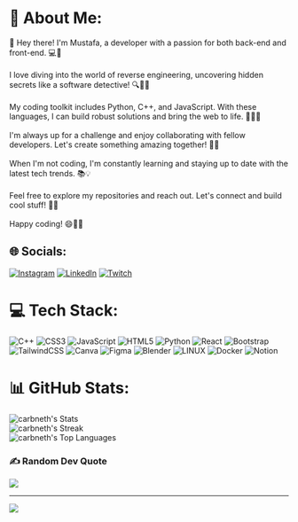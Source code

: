 # 💫 About Me:
👋 Hey there! I'm Mustafa, a developer with a passion for both back-end and front-end. 💻🚀<br><br>I love diving into the world of reverse engineering, uncovering hidden secrets like a software detective! 🔍🕵️‍♂️<br><br>My coding toolkit includes Python, C++, and JavaScript. With these languages, I can build robust solutions and bring the web to life. 🐍🔨✨<br><br>I'm always up for a challenge and enjoy collaborating with fellow developers. Let's create something amazing together! 🤝💫<br><br>When I'm not coding, I'm constantly learning and staying up to date with the latest tech trends. 📚💡<br><br>Feel free to explore my repositories and reach out. Let's connect and build cool stuff! 🌟🚀<br><br>Happy coding! 😄👨‍💻


## 🌐 Socials:
[![Instagram](https://img.shields.io/badge/Instagram-%23E4405F.svg?logo=Instagram&logoColor=white)](https://instagram.com/princemutlu) [![LinkedIn](https://img.shields.io/badge/LinkedIn-%230077B5.svg?logo=linkedin&logoColor=white)](https://linkedin.com/in/themustafamutlu) [![Twitch](https://img.shields.io/badge/Twitch-%239146FF.svg?logo=Twitch&logoColor=white)](https://twitch.tv/carbneth) 

# 💻 Tech Stack:
![C++](https://img.shields.io/badge/c++-%2300599C.svg?style=for-the-badge&logo=c%2B%2B&logoColor=white) ![CSS3](https://img.shields.io/badge/css3-%231572B6.svg?style=for-the-badge&logo=css3&logoColor=white) ![JavaScript](https://img.shields.io/badge/javascript-%23323330.svg?style=for-the-badge&logo=javascript&logoColor=%23F7DF1E) ![HTML5](https://img.shields.io/badge/html5-%23E34F26.svg?style=for-the-badge&logo=html5&logoColor=white) ![Python](https://img.shields.io/badge/python-3670A0?style=for-the-badge&logo=python&logoColor=ffdd54) ![React](https://img.shields.io/badge/react-%2320232a.svg?style=for-the-badge&logo=react&logoColor=%2361DAFB) ![Bootstrap](https://img.shields.io/badge/bootstrap-%23563D7C.svg?style=for-the-badge&logo=bootstrap&logoColor=white) ![TailwindCSS](https://img.shields.io/badge/tailwindcss-%2338B2AC.svg?style=for-the-badge&logo=tailwind-css&logoColor=white) ![Canva](https://img.shields.io/badge/Canva-%2300C4CC.svg?style=for-the-badge&logo=Canva&logoColor=white) 	![Figma](https://img.shields.io/badge/figma-%23F24E1E.svg?style=for-the-badge&logo=figma&logoColor=white) ![Blender](https://img.shields.io/badge/blender-%23F5792A.svg?style=for-the-badge&logo=blender&logoColor=white) ![LINUX](https://img.shields.io/badge/Linux-FCC624?style=for-the-badge&logo=linux&logoColor=black) ![Docker](https://img.shields.io/badge/docker-%230db7ed.svg?style=for-the-badge&logo=docker&logoColor=white) ![Notion](https://img.shields.io/badge/Notion-%23000000.svg?style=for-the-badge&logo=notion&logoColor=white)
# 📊 GitHub Stats:
![carbneth's Stats](https://github-readme-stats.vercel.app/api?username=carbneth&theme=monokai&show_icons=true&hide_border=true&count_private=true)<br/>
![carbneth's Streak](https://github-readme-streak-stats.herokuapp.com/?user=carbneth&theme=monokai&hide_border=true)<br/>
![carbneth's Top Languages](https://github-readme-stats.vercel.app/api/top-langs/?username=carbneth&theme=monokai&show_icons=true&hide_border=true&layout=compact)

### ✍️ Random Dev Quote
![](https://quotes-github-readme.vercel.app/api?type=horizontal&theme=monokai)

---
[![](https://visitcount.itsvg.in/api?id=carbneth&icon=2&color=12)](https://visitcount.itsvg.in)

<!-- Proudly created with GPRM ( https://gprm.itsvg.in ) -->

